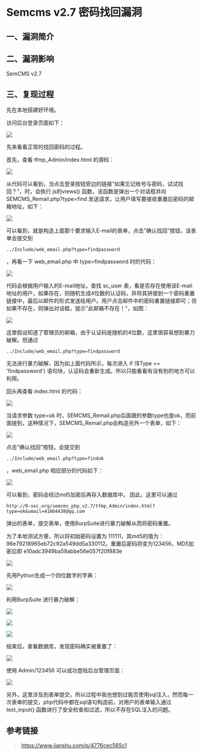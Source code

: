 Semcms v2.7 密码找回漏洞
========================

一、漏洞简介
------------

二、漏洞影响
------------

SemCMS v2.7

三、复现过程
------------

先在本地搭建好环境。

访问后台登录页面如下：

![](./resource/Semcmsv2.7密码找回漏洞/media/rId24.png)

先来看看正常的找回密码的过程。

首先，查看 tfmp\_Admin/index.html 的源码：

![](./resource/Semcmsv2.7密码找回漏洞/media/rId25.png)

从代码可以看到，当点击登录按钮旁边的链接"如果忘记账号与密码，试试找回？"，时，会执行
js的views() 函数，该函数是弹出一个对话框并向SEMCMS\_Remail.php?type=find
发送请求，让用户填写要接收重置后密码的邮箱地址，如下：

![](./resource/Semcmsv2.7密码找回漏洞/media/rId26.png)

可以看到，就是构造上面那个要求输入E-mail的表单，点击"确认找回"按钮，该表单会提交到

    ../Include/web_email.php?type=findpassword

，再看一下 web\_email.php 中 type=findpassword 时的代码：

![](./resource/Semcmsv2.7密码找回漏洞/media/rId27.png)

代码会根据用户输入的E-mail地址，查找 sc\_user
表，看是否存在使用该E-mail地址的用户，如果存在，则随机生成4位数的认证码，并将其拼接到一个密码重置链接中，最后以邮件的形式发送给用户。用户点击邮件中的密码重置链接即可；但如果不存在，则弹出对话框，提示"此邮箱不存在！"，如图：

![](./resource/Semcmsv2.7密码找回漏洞/media/rId28.png)

这里假设知道了管理员的邮箱，由于认证码是随机的4位数，这里很容易想到暴力破解。但通过

    ../Include/web_email.php?type=findpassword

无法进行暴力破解，因为如上面代码所示，每次进入 if (\$Type ==
\'findpassword\')
语句块，认证码会重新生成。所以只能看看有没有别的地方可以利用。

回头再查看 index.html 的代码：

![](./resource/Semcmsv2.7密码找回漏洞/media/rId29.png)

当请求参数 type=ok
时，SEMCMS\_Remail.php后面跟的参数type也是ok，而前面提到，这种情况下，SEMCMS\_Remail.php会构造另外一个表单，如下：

![](./resource/Semcmsv2.7密码找回漏洞/media/rId30.png)

点击"确认找回"按钮，会提交到

    ../Include/web_email.php?type=findok

，web\_email.php 相应部分的代码如下：

![](./resource/Semcmsv2.7密码找回漏洞/media/rId31.png)

可以看到，密码会经过md5加密后再存入数据库中。 因此，这里可以通过

    http://0-sec.org/semcms_php_v2.7/tfmp_Admin/index.html?type=ok&umail=41864438@qq.com

弹出的表单，提交表单，使用BurpSuite进行暴力破解从而将密码重置。

为了本地测试方便，所以将初始密码设置为
111111，其md5的值为：96e79218965eb72c92a549dd5a330112。重置后密码将变为123456，MD5加密后即
e10adc3949ba59abbe56e057f20f883e

![](./resource/Semcmsv2.7密码找回漏洞/media/rId32.png)

先用Python生成一个四位数字的字典：

![](./resource/Semcmsv2.7密码找回漏洞/media/rId33.png)

利用BurpSuite 进行暴力破解：

![](./resource/Semcmsv2.7密码找回漏洞/media/rId34.png)

![](./resource/Semcmsv2.7密码找回漏洞/media/rId35.png)

![](./resource/Semcmsv2.7密码找回漏洞/media/rId36.png)

结束后，查看数据库，发现密码确实被重置了：

![](./resource/Semcmsv2.7密码找回漏洞/media/rId37.png)

使用 Admin/123456 可以成功登陆后台管理页面：

![](./resource/Semcmsv2.7密码找回漏洞/media/rId38.png)

另外，这里涉及到表单提交，所以过程中我也想到过能否使用sql注入，然而每一次表单的提交，php代码中都在sql语句构造前，对用户的表单输入通过
test\_input() 函数进行了安全检查和过滤，所以不存在SQL注入的问题。

参考链接
--------

> <https://www.jianshu.com/p/4776cec565c1>
